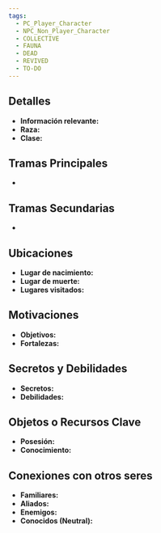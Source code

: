 ```yaml
---
tags:
  - PC_Player_Character
  - NPC_Non_Player_Character
  - COLLECTIVE
  - FAUNA
  - DEAD
  - REVIVED
  - TO-DO
---
```

## Detalles
- **Información relevante:**
- **Raza:** 
- **Clase:**

## Tramas Principales
- 

## Tramas Secundarias
- 

## Ubicaciones
- **Lugar de nacimiento:**
- **Lugar de muerte:**
- **Lugares visitados:**

## Motivaciones
- **Objetivos:**
- **Fortalezas:**

## Secretos y Debilidades 
- **Secretos:**
- **Debilidades:**

## Objetos o Recursos Clave
- **Posesión:**
- **Conocimiento:**

## Conexiones con otros seres
- **Familiares:**
- **Aliados:**
- **Enemigos:**
- **Conocidos (Neutral):**